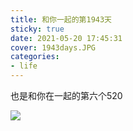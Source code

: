 ```yaml
---
title: 和你一起的第1943天
sticky: true
date: 2021-05-20 17:45:31
cover: 1943days.JPG
categories:
- life
---
```

也是和你在一起的第六个520

![](beauty.JPG)
